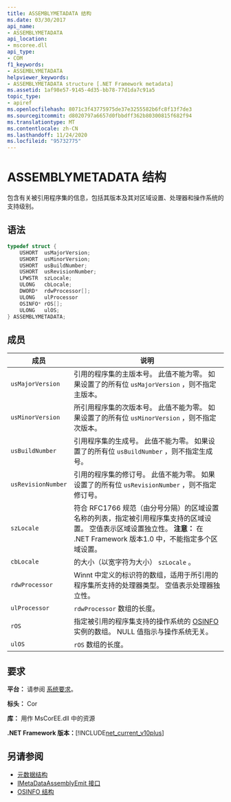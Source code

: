 ```yaml
---
title: ASSEMBLYMETADATA 结构
ms.date: 03/30/2017
api_name:
- ASSEMBLYMETADATA
api_location:
- mscoree.dll
api_type:
- COM
f1_keywords:
- ASSEMBLYMETADATA
helpviewer_keywords:
- ASSEMBLYMETADATA structure [.NET Framework metadata]
ms.assetid: 1af98e57-9145-4d35-bb78-77d1da7c91a5
topic_type:
- apiref
ms.openlocfilehash: 8071c3f43775975de37e3255582b6fc8f13f7de3
ms.sourcegitcommit: d8020797a6657d0fbbdff362b80300815f682f94
ms.translationtype: MT
ms.contentlocale: zh-CN
ms.lasthandoff: 11/24/2020
ms.locfileid: "95732775"
---
```

# <a name="assemblymetadata-structure"></a>ASSEMBLYMETADATA 结构

包含有关被引用程序集的信息，包括其版本及其对区域设置、处理器和操作系统的支持级别。  
  
## <a name="syntax"></a>语法  
  
```cpp  
typedef struct {  
    USHORT  usMajorVersion;  
    USHORT  usMinorVersion;  
    USHORT  usBuildNumber;  
    USHORT  usRevisionNumber;  
    LPWSTR  szLocale;  
    ULONG   cbLocale;  
    DWORD*  rdwProcessor[];  
    ULONG   ulProcessor  
    OSINFO* rOS[];  
    ULONG   ulOS;  
} ASSEMBLYMETADATA;  
```  
  
## <a name="members"></a>成员  
  
|成员|说明|  
|------------|-----------------|  
|`usMajorVersion`|引用的程序集的主版本号。 此值不能为零。 如果设置了的所有位 `usMajorVersion` ，则不指定主版本。|  
|`usMinorVersion`|所引用程序集的次版本号。 此值不能为零。 如果设置了的所有位 `usMinorVersion` ，则不指定次版本。|  
|`usBuildNumber`|引用程序集的生成号。 此值不能为零。 如果设置了的所有位 `usBuildNumber` ，则不指定生成号。|  
|`usRevisionNumber`|引用的程序集的修订号。 此值不能为零。 如果设置了的所有位 `usRevisionNumber` ，则不指定修订号。|  
|`szLocale`|符合 RFC1766 规范（由分号分隔）的区域设置名称的列表，指定被引用程序集支持的区域设置。 空值表示区域设置独立性。 **注意：**  在 .NET Framework 版本1.0 中，不能指定多个区域设置。|  
|`cbLocale`|的大小（以宽字符为大小） `szLocale` 。|  
|`rdwProcessor`|Winnt 中定义的标识符的数组，适用于所引用的程序集所支持的处理器类型。 空值表示处理器独立性。|  
|`ulProcessor`|`rdwProcessor` 数组的长度。|  
|`rOS`|指定被引用的程序集支持的操作系统的 [OSINFO](osinfo-structure.md) 实例的数组。 NULL 值指示与操作系统无关。|  
|`ulOS`|`rOS` 数组的长度。|  
  
## <a name="requirements"></a>要求  

 **平台：** 请参阅 [系统要求](../../get-started/system-requirements.md)。  
  
 **标头：** Cor  
  
 **库：** 用作 MsCorEE.dll 中的资源  
  
 **.NET Framework 版本：**[!INCLUDE[net_current_v10plus](../../../../includes/net-current-v10plus-md.md)]  
  
## <a name="see-also"></a>另请参阅

- [元数据结构](metadata-structures.md)
- [IMetaDataAssemblyEmit 接口](imetadataassemblyemit-interface.md)
- [OSINFO 结构](osinfo-structure.md)
